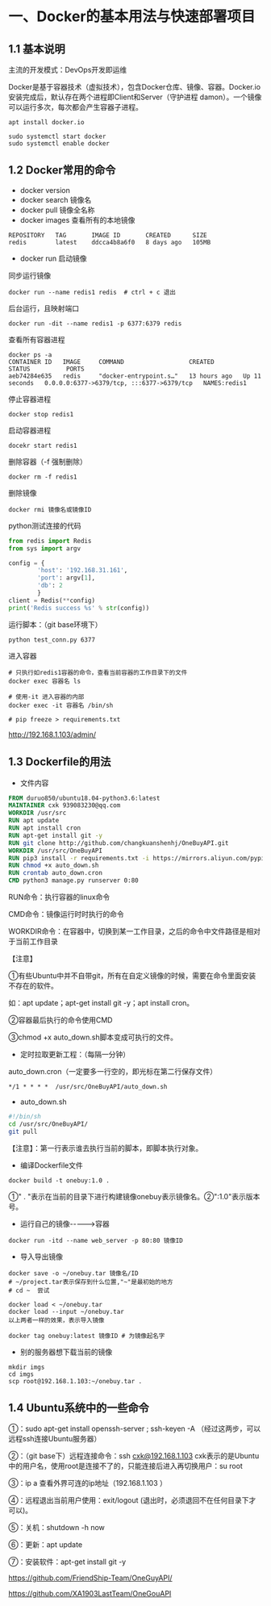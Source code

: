 # 一、Docker的基本用法与快速部署项目

## 1.1 基本说明

主流的开发模式：DevOps开发即运维

Docker是基于容器技术（虚拟技术），包含Docker仓库、镜像、容器。Docker.io安装完成后，默认存在两个进程即Client和Server（守护进程 damon）。一个镜像可以运行多次，每次都会产生容器子进程。

```
apt install docker.io
```

```
sudo systemctl start docker
sudo systemctl enable docker
```



## 1.2 Docker常用的命令

+ docker version
+ docker search 镜像名
+ docker pull 镜像全名称
+ docker images 查看所有的本地镜像

```
REPOSITORY   TAG       IMAGE ID       CREATED      SIZE
redis        latest    ddcca4b8a6f0   8 days ago   105MB
```

+ docker run   启动镜像

同步运行镜像

```
docker run --name redis1 redis  # ctrl + c 退出
```

 后台运行，且映射端口

```
docker run -dit --name redis1 -p 6377:6379 redis
```

查看所有容器进程

```
docker ps -a
CONTAINER ID   IMAGE     COMMAND                  CREATED        STATUS          PORTS 
aeb74284e635   redis     "docker-entrypoint.s…"   13 hours ago   Up 11 seconds   0.0.0.0:6377->6379/tcp, :::6377->6379/tcp   NAMES:redis1

```

停止容器进程

```
docker stop redis1
```

启动容器进程

```
docekr start redis1
```

删除容器（-f   强制删除）

```
docker rm -f redis1
```

删除镜像

```
docker rmi 镜像名或镜像ID
```

python测试连接的代码

```python
from redis import Redis
from sys import argv

config = { 
        'host': '192.168.31.161',
        'port': argv[1],
        'db': 2
        }
client = Redis(**config)
print('Redis success %s' % str(config))
```

运行脚本：（git base环境下）

```
python test_conn.py 6377
```

进入容器

```
# 只执行如redis1容器的命令，查看当前容器的工作目录下的文件
docker exec 容器名 ls

# 使用-it 进入容器的内部
docker exec -it 容器名 /bin/sh
```

```
# pip freeze > requirements.txt
```

http://192.168.1.103/admin/

## 1.3 Dockerfile的用法

+ 文件内容

```dockerfile
FROM duruo850/ubuntu18.04-python3.6:latest
MAINTAINER cxk 939083230@qq.com
WORKDIR /usr/src
RUN apt update
RUN apt install cron
RUN apt-get install git -y
RUN git clone http://github.com/changkuanshenhj/OneBuyAPI.git
WORKDIR /usr/src/OneBuyAPI
RUN pip3 install -r requirements.txt -i https://mirrors.aliyun.com/pypi/simple
RUN chmod +x auto_down.sh
RUN crontab auto_down.cron
CMD python3 manage.py runserver 0:80
```

RUN命令：执行容器的linux命令

CMD命令：镜像运行时时执行的命令

WORKDIR命令：在容器中，切换到某一工作目录，之后的命令中文件路径是相对于当前工作目录

【注意】

①有些Ubuntu中并不自带git，所有在自定义镜像的时候，需要在命令里面安装不存在的软件。

如：apt update；apt-get install git -y；apt install cron。

②容器最后执行的命令使用CMD

③chmod +x auto_down.sh脚本变成可执行的文件。

+ 定时拉取更新工程：（每隔一分钟）

auto_down.cron（一定要多一行空的，即光标在第二行保存文件）

```cron
*/1 * * * *  /usr/src/OneBuyAPI/auto_down.sh

```

+ auto_down.sh

```sh
#!/bin/sh
cd /usr/src/OneBuyAPI/
git pull
```

【注意】：第一行表示谁去执行当前的脚本，即脚本执行对象。

+ 编译Dockerfile文件

```
docker build -t onebuy:1.0 .
```

  ①" . "表示在当前的目录下进行构建镜像onebuy表示镜像名。②":1.0"表示版本号。

+ 运行自己的镜像----->容器

```
docker run -itd --name web_server -p 80:80 镜像ID
```

+ 导入导出镜像

```
docker save -o ~/onebuy.tar 镜像名/ID
# ~/project.tar表示保存到什么位置,"~"是最初始的地方
# cd ~  尝试
```

```
docker load < ~/onebuy.tar
docker load --input ~/onebuy.tar
以上两者一样的效果，表示导入镜像

docker tag onebuy:latest 镜像ID # 为镜像起名字 
```

+ 别的服务器想下载当前的镜像

```
mkdir imgs
cd imgs
scp root@192.168.1.103:~/onebuy.tar .
```

## 1.4 Ubuntu系统中的一些命令

①：sudo apt-get install openssh-server ; ssh-keyen -A  （经过这两步，可以远程ssh连接Ubuntu服务器）

②：（git base下）远程连接命令：ssh cxk@192.168.1.103  cxk表示的是Ubuntu中的用户名，使用root是连接不了的，只能连接后进入再切换用户：su root 

③：ip a 查看外界可连的ip地址（192.168.1.103 ）

④：远程退出当前用户使用：exit/logout (退出时，必须退回不在任何目录下才可以)。

⑤：关机：shutdown -h now

⑥：更新：apt update  

⑦：安装软件：apt-get install git -y

https://github.com/FriendShip-Team/OneGuyAPI/

https://github.com/XA1903LastTeam/OneGouAPI
